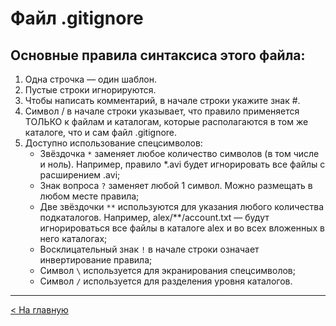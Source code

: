 # Файл .gitignore

## Основные правила синтаксиса этого файла:

1. Одна строчка — один шаблон.
2. Пустые строки игнорируются.
3. Чтобы написать комментарий, в начале строки укажите знак #.
4. Символ / в начале строки указывает, что правило применяется ТОЛЬКО к файлам и каталогам, которые располагаются в том же каталоге, что и сам файл .gitignore.
5. Доступно использование спецсимволов:
   * Звёздочка `*` заменяет любое количество символов (в том числе и ноль). Например, правило *.avi будет игнорировать все файлы с расширением .avi;
   * Знак вопроса `?` заменяет любой 1 символ. Можно размещать в любом месте правила;
   * Две звёздочки `**` используются для указания любого количества подкаталогов. Например, alex/**/account.txt — будут игнорироваться все файлы в каталоге alex и во всех вложенных в него каталогах;
   * Восклицательный знак `!` в начале строки означает инвертирование правила;
   * Символ `\` используется для экранирования спецсимволов;
   * Символ `/` используется для разделения уровня каталогов.

---

[< На главную](./README.md)